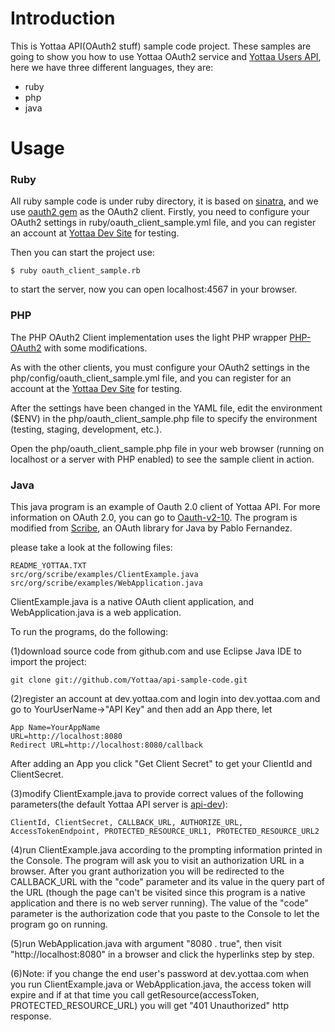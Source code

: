 # Introduction

This is Yottaa API(OAuth2 stuff) sample code project. These samples are going to show you how to use Yottaa OAuth2 service and [Yottaa Users API](https://api.yottaa.com/UserApi.html), here we have three different languages, they are:  

* ruby
* php
* java

# Usage

### Ruby

All ruby sample code is under ruby directory, it is based on [sinatra](http://www.sinatrarb.com/intro), and we use [oauth2 gem](https://github.com/intridea/oauth2) as the OAuth2 client. Firstly, you need to configure your OAuth2 settings in ruby/oauth_client_sample.yml file, and you can register an account at [Yottaa Dev Site](https://dev.yottaa.com) for testing.

Then you can start the project use:

	$ ruby oauth_client_sample.rb
	
to start the server, now you can open localhost:4567 in your browser.


### PHP

The PHP OAuth2 Client implementation uses the light PHP wrapper [PHP-OAuth2](https://github.com/adoy/PHP-OAuth2) with some modifications.

As with the other clients, you must configure your OAuth2 settings in the php/config/oauth_client_sample.yml file, and you can register for an account at the [Yottaa Dev Site](https://dev.yottaa.com) for testing.

After the settings have been changed in the YAML file, edit the environment ($ENV) in the php/oauth_client_sample.php file to specify the environment (testing, staging, development, etc.).

Open the php/oauth_client_sample.php file in your web browser (running on localhost or a server with PHP enabled) to see the sample client in action.

### Java

This java program is an example of Oauth 2.0 client of Yottaa API. 
For more information on OAuth 2.0, you can go to [Oauth-v2-10](http://tools.ietf.org/html/draft-ietf-oauth-v2-10).
The program is modified from [Scribe](https://github.com/fernandezpablo85/scribe-java), an OAuth library for Java by Pablo Fernandez.


please take a look at the following files:

	README_YOTTAA.TXT
	src/org/scribe/examples/ClientExample.java
	src/org/scribe/examples/WebApplication.java

ClientExample.java is a native OAuth client application, and WebApplication.java is a web application.


To run the programs, do the following:

(1)download source code from github.com and use Eclipse Java IDE to import the project:

	git clone git://github.com/Yottaa/api-sample-code.git

(2)register an account at dev.yottaa.com and login into dev.yottaa.com and go to YourUserName->"API Key" and then add an App there, let

	App Name=YourAppName
	URL=http://localhost:8080
	Redirect URL=http://localhost:8080/callback

After adding an App you click "Get Client Secret" to get your ClientId and ClientSecret.

(3)modify ClientExample.java to provide correct values of the following parameters(the default Yottaa API server is [api-dev](https://api-dev.yottaa.com)):

	ClientId, ClientSecret, CALLBACK_URL, AUTHORIZE_URL, AccessTokenEndpoint, PROTECTED_RESOURCE_URL1, PROTECTED_RESOURCE_URL2

(4)run ClientExample.java according to the prompting information printed in the Console. The program will ask you to visit an authorization URL in a browser.
After you grant authorization you will be redirected to the CALLBACK_URL with the "code" parameter and its value in the query part of the URL
(though the page can't be visited since this program is a native application and there is no web server running). The value of the "code" parameter 
is the authorization code that you paste to the Console to let the program go on running.

(5)run WebApplication.java with argument "8080 . true", then visit "http://localhost:8080" in a browser and click the hyperlinks step by step.

(6)Note: if you change the end user's password at dev.yottaa.com when you run ClientExample.java or WebApplication.java, the access token will expire
and if at that time you call getResource(accessToken, PROTECTED_RESOURCE_URL) you will get "401 Unauthorized" http response.

